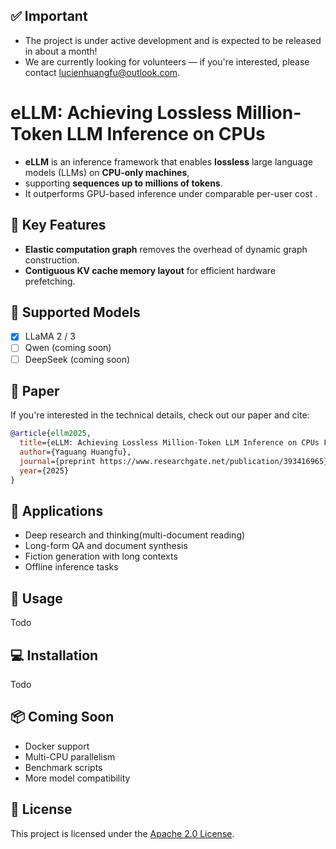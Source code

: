 ## ✅ Important
* The project is under active development and is expected to be released in about a month!  
* We are currently looking for volunteers — if you're interested, please contact lucienhuangfu@outlook.com.


# eLLM: Achieving Lossless Million-Token LLM Inference on CPUs

* **eLLM** is an inference framework that enables **lossless** large language models (LLMs) on **CPU-only machines**, 
* supporting **sequences up to millions of tokens**. 
* It outperforms GPU-based inference under comparable per-user cost .

## 🚀 Key Features
* **Elastic computation graph** removes the overhead of dynamic graph construction.
* **Contiguous KV cache memory layout** for efficient hardware prefetching.


## 🧠 Supported Models

* [x] LLaMA 2 / 3
* [ ] Qwen (coming soon)
* [ ] DeepSeek (coming soon)

## 📄 Paper

If you're interested in the technical details, check out our paper and cite:

```bibtex
@article{ellm2025,
  title={eLLM: Achieving Lossless Million-Token LLM Inference on CPUs Faster Than GPUs},
  author={Yaguang Huangfu},
  journal={preprint https://www.researchgate.net/publication/393416965},
  year={2025}
}
```

## 🧪 Applications

* Deep research and thinking(multi-document reading)
* Long-form QA and document synthesis
* Fiction generation with long contexts
* Offline inference tasks


## 🔧 Usage

Todo


## 💻 Installation

Todo



## 📦 Coming Soon

* Docker support
* Multi-CPU parallelism
* Benchmark scripts
* More model compatibility

## 📜 License

This project is licensed under the [Apache 2.0 License](LICENSE).




